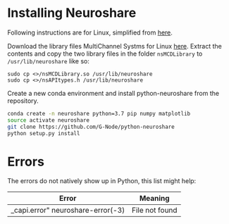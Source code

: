 

# Installing Neuroshare

Following instructions are for Linux, simplified from [here](https://pythonhosted.org/neuroshare/).

Download the library files MultiChannel Systms
for Linux [here](http://download.multichannelsystems.com/download_data/software/neuroshare/nsMCDLibrary_Linux64_3.7b.tar.gz).
Extract the contents and copy the two library files in the folder `nsMCDLibrary`
to `/usr/lib/neuroshare` like so:

```
sudo cp <>/nsMCDLibrary.so /usr/lib/neuroshare
sudo cp <>/nsAPItypes.h /usr/lib/neuroshare
```


Create a new conda environment and install python-neuroshare from the repository.
```bash
conda create -n neuroshare python=3.7 pip numpy matplotlib
source activate neuroshare
git clone https://github.com/G-Node/python-neuroshare
python setup.py install
```



# Errors

The errors do not natively show up in Python, this list might help:

|Error| Meaning|
|---|---|
|_capi.error" neuroshare-error(-3) | File not found |
